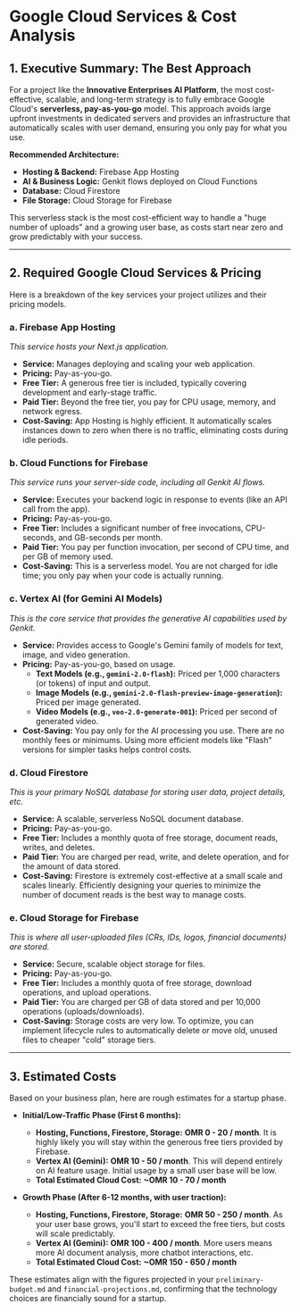 
# Google Cloud Services & Cost Analysis

## 1. Executive Summary: The Best Approach

For a project like the **Innovative Enterprises AI Platform**, the most cost-effective, scalable, and long-term strategy is to fully embrace Google Cloud's **serverless, pay-as-you-go** model. This approach avoids large upfront investments in dedicated servers and provides an infrastructure that automatically scales with user demand, ensuring you only pay for what you use.

**Recommended Architecture:**
- **Hosting & Backend:** Firebase App Hosting
- **AI & Business Logic:** Genkit flows deployed on Cloud Functions
- **Database:** Cloud Firestore
- **File Storage:** Cloud Storage for Firebase

This serverless stack is the most cost-efficient way to handle a "huge number of uploads" and a growing user base, as costs start near zero and grow predictably with your success.

---

## 2. Required Google Cloud Services & Pricing

Here is a breakdown of the key services your project utilizes and their pricing models.

### a. Firebase App Hosting
*This service hosts your Next.js application.*
- **Service:** Manages deploying and scaling your web application.
- **Pricing:** Pay-as-you-go.
- **Free Tier:** A generous free tier is included, typically covering development and early-stage traffic.
- **Paid Tier:** Beyond the free tier, you pay for CPU usage, memory, and network egress.
- **Cost-Saving:** App Hosting is highly efficient. It automatically scales instances down to zero when there is no traffic, eliminating costs during idle periods.

### b. Cloud Functions for Firebase
*This service runs your server-side code, including all Genkit AI flows.*
- **Service:** Executes your backend logic in response to events (like an API call from the app).
- **Pricing:** Pay-as-you-go.
- **Free Tier:** Includes a significant number of free invocations, CPU-seconds, and GB-seconds per month.
- **Paid Tier:** You pay per function invocation, per second of CPU time, and per GB of memory used.
- **Cost-Saving:** This is a serverless model. You are not charged for idle time; you only pay when your code is actually running.

### c. Vertex AI (for Gemini AI Models)
*This is the core service that provides the generative AI capabilities used by Genkit.*
- **Service:** Provides access to Google's Gemini family of models for text, image, and video generation.
- **Pricing:** Pay-as-you-go, based on usage.
  - **Text Models (e.g., `gemini-2.0-flash`):** Priced per 1,000 characters (or tokens) of input and output.
  - **Image Models (e.g., `gemini-2.0-flash-preview-image-generation`):** Priced per image generated.
  - **Video Models (e.g., `veo-2.0-generate-001`):** Priced per second of generated video.
- **Cost-Saving:** You pay only for the AI processing you use. There are no monthly fees or minimums. Using more efficient models like "Flash" versions for simpler tasks helps control costs.

### d. Cloud Firestore
*This is your primary NoSQL database for storing user data, project details, etc.*
- **Service:** A scalable, serverless NoSQL document database.
- **Pricing:** Pay-as-you-go.
- **Free Tier:** Includes a monthly quota of free storage, document reads, writes, and deletes.
- **Paid Tier:** You are charged per read, write, and delete operation, and for the amount of data stored.
- **Cost-Saving:** Firestore is extremely cost-effective at a small scale and scales linearly. Efficiently designing your queries to minimize the number of document reads is the best way to manage costs.

### e. Cloud Storage for Firebase
*This is where all user-uploaded files (CRs, IDs, logos, financial documents) are stored.*
- **Service:** Secure, scalable object storage for files.
- **Pricing:** Pay-as-you-go.
- **Free Tier:** Includes a monthly quota of free storage, download operations, and upload operations.
- **Paid Tier:** You are charged per GB of data stored and per 10,000 operations (uploads/downloads).
- **Cost-Saving:** Storage costs are very low. To optimize, you can implement lifecycle rules to automatically delete or move old, unused files to cheaper "cold" storage tiers.

---

## 3. Estimated Costs

Based on your business plan, here are rough estimates for a startup phase.

- **Initial/Low-Traffic Phase (First 6 months):**
  - **Hosting, Functions, Firestore, Storage:** **OMR 0 - 20 / month**. It is highly likely you will stay within the generous free tiers provided by Firebase.
  - **Vertex AI (Gemini):** **OMR 10 - 50 / month**. This will depend entirely on AI feature usage. Initial usage by a small user base will be low.
  - **Total Estimated Cloud Cost:** **~OMR 10 - 70 / month**

- **Growth Phase (After 6-12 months, with user traction):**
  - **Hosting, Functions, Firestore, Storage:** **OMR 50 - 250 / month**. As your user base grows, you'll start to exceed the free tiers, but costs will scale predictably.
  - **Vertex AI (Gemini):** **OMR 100 - 400 / month**. More users means more AI document analysis, more chatbot interactions, etc.
  - **Total Estimated Cloud Cost:** **~OMR 150 - 650 / month**

These estimates align with the figures projected in your `preliminary-budget.md` and `financial-projections.md`, confirming that the technology choices are financially sound for a startup.
